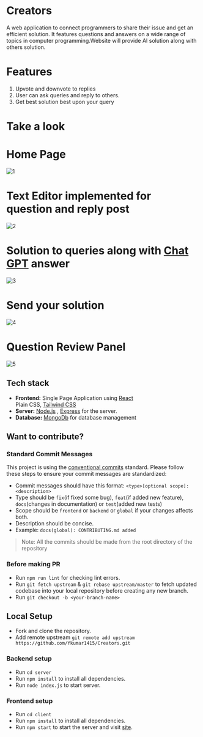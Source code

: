 # Creators
A web application to connect programmers to share their issue and get an efficient solution. It features questions and answers on a wide range of topics in computer programming.Website will provide AI solution along with others solution.

# Features
1. Upvote and downvote to replies<br/>
2. User can ask queries and reply to others.
3. Get best solution best upon your query 

# Take a look 
# Home Page
![1](https://user-images.githubusercontent.com/108869784/213903201-fb0eee2a-e121-4c16-ad8e-3a1319f373d4.png)

# Text Editor implemented for question and reply post
![2](https://user-images.githubusercontent.com/108869784/213903209-927e5eb8-0d93-4cf8-86d0-88aa25c8ee28.png)

# Solution to queries along with [Chat GPT](https://openai.com/blog/chatgpt/) answer
![3](https://user-images.githubusercontent.com/108869784/213903214-685b25f4-c924-4362-85fa-d7f91305024b.png)

# Send your solution 
![4](https://user-images.githubusercontent.com/108869784/213903220-6b1654be-0f30-496e-bee7-c769017582f3.png)

# Question Review Panel
![5](https://user-images.githubusercontent.com/108869784/213903222-fb74435c-f7bf-4d21-9463-767e5361eb31.png)

<!-- # Guidelines 
- [Tech stack](#Tech-stack)
- [Want to contribute](#Want-to-contribute)
- [Standard Commit Messages](#Standard-Commit-Messages)
- [Before making PR](#Before-making-PR)
- [Local Setup](#Local-Setup)
- [Backend setup](#Backend-setup)
- [Frontend setup](#Frontend-setup)
 -->
## Tech stack

- **Frontend:** Single Page Application using [React](https://reactjs.org/) <br/>Plain CSS, [Tailwind CSS](https://tailwindcss.com/)
- **Server:** [Node.js](https://nodejs.org/en/) , [Express](https://expressjs.com/) for the server.
- **Database:** [MongoDb](https://www.mongodb.com/) for database management
  <!-- - **PullRequest validation:** [Github Actions](https://github.com/features/actions) to do automated PR validation by running tests and linter -->
  <!-- - **Version Control and Hosting:** [Git](https://git-scm.com/) for Source Code Management and [Github](https://github.com) for hosting. -->

<!-- ## Prerequisites for Setup
Create an OAuth2 Client
1. Go to the [Google Cloud Platform Console](https://console.cloud.google.com/)
2. From the projects list, select a project or create a new one
3. If the APIs & services page isn't already open, open the console left side menu and select APIs & services
4. On the left, click Credentials
5. Click New Credentials, then select OAuth client ID
6. Select `Web application` in the Application type
7. Give a name to the application
8. In Authorized Javascript origins add `http://localhost:3000`
9. In Authorized redirect URIs add `http://localhost:3000/login/redirect`
10. Click on Create button
11. Note Client ID and Client Secret -->

## Want to contribute?

### Standard Commit Messages

This project is using the [conventional commits](https://www.conventionalcommits.org/en/v1.0.0-beta.2/) standard. Please follow these steps to ensure your
commit messages are standardized:

- Commit messages should have this format:
  `<type>[optional scope]: <description>`
- Type should be `fix`(if fixed some bug), `feat`(if added new feature), `docs`(changes in documentation) or `test`(added new tests)
- Scope should be `frontend` or `backend` or `global` if your changes affects both.
- Description should be concise.
- Example: `docs(global): CONTRIBUTING.md added`

> Note: All the commits should be made from the root directory of the repository
### Before making PR

- Run `npm run lint` for checking lint errors.
- Run `git fetch upstream` & `git rebase upstream/master` to fetch updated codebase into your local repository before creating any new branch.
- Run `git checkout -b <your-branch-name>`

## Local Setup

- Fork and clone the repository.
- Add remote upstream `git remote add upstream https://github.com/Ykumar1415/Creators.git`

### Backend setup

- Run `cd server`
- Run `npm install` to install all dependencies.
- Run `node index.js` to start server.

### Frontend setup

- Run `cd client`
- Run `npm install` to install all dependencies.
- Run `npm start` to start the server and visit [site](http://localhost:3000).
